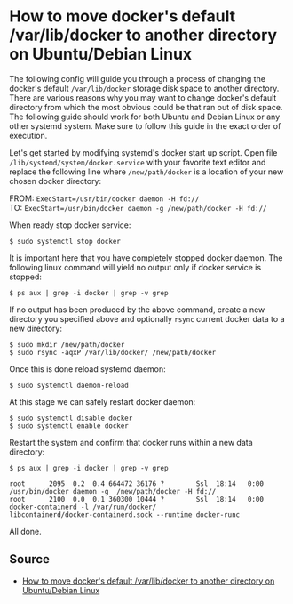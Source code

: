 # How to move docker's default /var/lib/docker to another directory on Ubuntu/Debian Linux

The following config will guide you through a process of changing the docker's default `/var/lib/docker` storage disk space to another directory. There are various reasons why you may want to change docker's default directory from which the most obvious could be that ran out of disk space. The following guide should work for both Ubuntu and Debian Linux or any other systemd system. Make sure to follow this guide in the exact order of execution.

Let's get started by modifying systemd's docker start up script. Open file `/lib/systemd/system/docker.service` with your favorite text editor and replace the following line where `/new/path/docker` is a location of your new chosen docker directory:

FROM: `ExecStart=/usr/bin/docker daemon -H fd://`<br/>
TO: `ExecStart=/usr/bin/docker daemon -g /new/path/docker -H fd://`

When ready stop docker service:

```shell
$ sudo systemctl stop docker
```

It is important here that you have completely stopped docker daemon. The following linux command will yield no output only if docker service is stopped:

```shell
$ ps aux | grep -i docker | grep -v grep
```

If no output has been produced by the above command, create a new directory you specified above and optionally `rsync` current docker data to a new directory:

```shell
$ sudo mkdir /new/path/docker
$ sudo rsync -aqxP /var/lib/docker/ /new/path/docker
```

Once this is done reload systemd daemon:

```shell
$ sudo systemctl daemon-reload
```

At this stage we can safely restart docker daemon:

```shell
$ sudo systemctl disable docker
$ sudo systemctl enable docker
```

Restart the system and confirm that docker runs within a new data directory:

```shell
$ ps aux | grep -i docker | grep -v grep

root      2095  0.2  0.4 664472 36176 ?        Ssl  18:14   0:00 /usr/bin/docker daemon -g  /new/path/docker -H fd://
root      2100  0.0  0.1 360300 10444 ?        Ssl  18:14   0:00 docker-containerd -l /var/run/docker/
libcontainerd/docker-containerd.sock --runtime docker-runc
```

All done.

## Source

- [How to move docker's default /var/lib/docker to another directory on Ubuntu/Debian Linux](https://linuxconfig.org/how-to-move-docker-s-default-var-lib-docker-to-another-directory-on-ubuntu-debian-linux)
